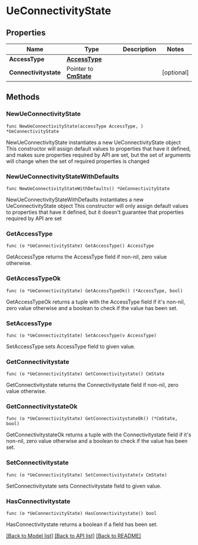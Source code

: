 # UeConnectivityState

## Properties

Name | Type | Description | Notes
------------ | ------------- | ------------- | -------------
**AccessType** | [**AccessType**](AccessType.md) |  | 
**Connectivitystate** | Pointer to [**CmState**](CmState.md) |  | [optional] 

## Methods

### NewUeConnectivityState

`func NewUeConnectivityState(accessType AccessType, ) *UeConnectivityState`

NewUeConnectivityState instantiates a new UeConnectivityState object
This constructor will assign default values to properties that have it defined,
and makes sure properties required by API are set, but the set of arguments
will change when the set of required properties is changed

### NewUeConnectivityStateWithDefaults

`func NewUeConnectivityStateWithDefaults() *UeConnectivityState`

NewUeConnectivityStateWithDefaults instantiates a new UeConnectivityState object
This constructor will only assign default values to properties that have it defined,
but it doesn't guarantee that properties required by API are set

### GetAccessType

`func (o *UeConnectivityState) GetAccessType() AccessType`

GetAccessType returns the AccessType field if non-nil, zero value otherwise.

### GetAccessTypeOk

`func (o *UeConnectivityState) GetAccessTypeOk() (*AccessType, bool)`

GetAccessTypeOk returns a tuple with the AccessType field if it's non-nil, zero value otherwise
and a boolean to check if the value has been set.

### SetAccessType

`func (o *UeConnectivityState) SetAccessType(v AccessType)`

SetAccessType sets AccessType field to given value.


### GetConnectivitystate

`func (o *UeConnectivityState) GetConnectivitystate() CmState`

GetConnectivitystate returns the Connectivitystate field if non-nil, zero value otherwise.

### GetConnectivitystateOk

`func (o *UeConnectivityState) GetConnectivitystateOk() (*CmState, bool)`

GetConnectivitystateOk returns a tuple with the Connectivitystate field if it's non-nil, zero value otherwise
and a boolean to check if the value has been set.

### SetConnectivitystate

`func (o *UeConnectivityState) SetConnectivitystate(v CmState)`

SetConnectivitystate sets Connectivitystate field to given value.

### HasConnectivitystate

`func (o *UeConnectivityState) HasConnectivitystate() bool`

HasConnectivitystate returns a boolean if a field has been set.


[[Back to Model list]](../README.md#documentation-for-models) [[Back to API list]](../README.md#documentation-for-api-endpoints) [[Back to README]](../README.md)


